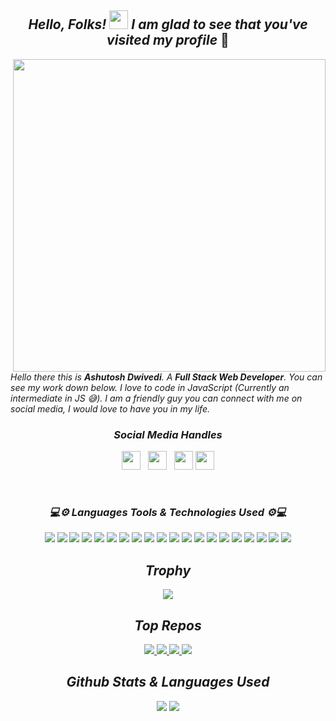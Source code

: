 <h2 align='center'> <i>Hello, Folks! <img src="https://github.com/Ashutosh00710/Ashutosh00710/blob/master/wave.gif" width="30px"> I am glad to see that you've visited my profile</i> 🙂</h2>  

<img align="right" src="https://github.com/Ashutosh00710/Ashutosh00710/blob/master/Overview.gif"  width="500">

_Hello there this is **Ashutosh Dwivedi**. A **Full Stack Web Developer**. You can see my work down below. I love to code in JavaScript (Currently an intermediate in JS 😅). I am a friendly guy you can connect with me on social media, I would love to have you in my life._  

<h3 align='center'><i>Social Media Handles</i></h3>
<p align='center'>
<a href="https://twitter.com/NaN_dwivedi"><img height="30" src="https://github.com/Ashutosh00710/Ashutosh00710/blob/master/icon/twitter.png"></a>&nbsp;&nbsp;
<a href="https://www.instagram.com/07_ashutosh_dwivedi/"><img height="30" src="https://github.com/Ashutosh00710/Ashutosh00710/blob/master/icon/instagram.jpg"></a>&nbsp;&nbsp;
<a href="https://www.facebook.com/ashutosh.a.dwivedi.3/"><img height="30" src="https://github.com/Ashutosh00710/Ashutosh00710/blob/master/icon/fb.png"></a>
<a href="https://www.linkedin.com/in/ashutosh-dwivedi-b3025b196"><img height="30" src="https://github.com/Ashutosh00710/Ashutosh00710/blob/master/icon/linkedin.png"></a>
</p>

</br>
<h3 align='center'><i>💻⚙ Languages Tools & Technologies Used ⚙💻</i></h3>

<p align="center">
<img src="https://img.shields.io/badge/javascript%20-%23323330.svg?&style=for-the-badge&logo=javascript&logoColor=%23F7DF1E">
<img src="https://img.shields.io/badge/c++%20-%2300599C.svg?&style=for-the-badge&logo=c%2B%2B&ogoColor=white">
<img src="https://img.shields.io/badge/react%20-%2320232a.svg?&style=for-the-badge&logo=react&logoColor=%2361DAFB">
<img src="https://img.shields.io/badge/express.js%20-%23404d59.svg?&style=for-the-badge">
<img src="https://img.shields.io/badge/node.js%20-%2343853D.svg?&style=for-the-badge&logo=node.js&logoColor=white">
  <img src="https://img.shields.io/badge/Deno%20-%23000000.svg?&style=for-the-badge&logo=deno&ogoColor=white">
<img src="https://img.shields.io/badge/css3%20-%231572B6.svg?&style=for-the-badge&logo=css3&logoColor=white">
<img src="https://img.shields.io/badge/Styled%20Components-informational?style=for-the-badge&logo=styled-components&logoColor=white&color=DB7093">
<img src="https://img.shields.io/badge/Material%20UI-informational?style=for-the-badge&logo=material-ui&logoColor=white&color=0081CB">
<img src="https://img.shields.io/badge/redux%20-%23593d88.svg?&style=for-the-badge&logo=redux&logoColor=white">
<img src="https://img.shields.io/badge/github%20-%23121011.svg?&style=for-the-badge&logo=github&logoColor=white">
<img src="https://img.shields.io/badge/heroku%20-%23430098.svg?&style=for-the-badge&logo=heroku&logoColor=white">
<img src="https://img.shields.io/badge/firebase%20-%23039BE5.svg?&style=for-the-badge&logo=firebase">
<img src="https://img.shields.io/badge/MongoDB-%234ea94b.svg?&style=for-the-badge&logo=mongodb&logoColor=white">
<img src="https://img.shields.io/badge/-Yarn-informational?style=for-the-badge&logo=yarn&logoColor=white&color=2C8EBB">
<img src="https://img.shields.io/badge/-npm-informational?style=for-the-badge&logo=npm&logoColor=white&color=CB3837">
<img src="https://img.shields.io/badge/VS%20Code%20-%23007ACC.svg?&style=for-the-badge&logo=visual%20studio%20code&ogoColor=white">
<img src="https://img.shields.io/badge/Brave%20Browser%20-%23ffffff.svg?&style=for-the-badge&logo=brave&ogoColor=white">
<img src="https://img.shields.io/badge/Code%20Sandbox%20-%23000000.svg?&style=for-the-badge&logo=codesandbox&ogoColor=white">
<img src="https://img.shields.io/badge/Postman%20-%23F9DC3E.svg?&style=for-the-badge&logo=postman&ogoColor=white">
</p>

<h2 align='center'><i>Trophy</i></h2>
<p align='center'>
  
<img src="https://github-profile-trophy.vercel.app/?username=ashutosh00710&theme=dracula">

</p>
<h2 align='center'><i>Top Repos</i></h2>

<p align="center">
<a href="https://github.com/Ashutosh00710/crwn-clothing">
<img src="https://github-readme-stats.vercel.app/api/pin/?username=ashutosh00710&repo=crwn-clothing&theme=dracula">
  </a>
  <a href="https://github.com/Ashutosh00710/be-social_">
<img src="https://github-readme-stats.vercel.app/api/pin/?username=ashutosh00710&repo=be-social_&theme=dracula">
  </a>
  <a href="https://github.com/Ashutosh00710/Block-Breaker-Game">
<img src="https://github-readme-stats.vercel.app/api/pin/?username=ashutosh00710&repo=Block-Breaker-Game&theme=dracula">
  </a>
  <a href="https://github.com/Ashutosh00710/facedetection-brain">
<img src="https://github-readme-stats.vercel.app/api/pin/?username=ashutosh00710&repo=facedetection-brain&theme=dracula">
  </a>
</p>

<h2 align='center'><i>Github Stats & Languages Used</i></h2>
<p align="center">
<img src="https://github-readme-stats.vercel.app/api?username=ashutosh00710&show_icons=true&theme=dracula">
<a href="https://github.com/Ashutosh00710/Ashutosh00710">
  <img src="https://github-readme-stats.vercel.app/api/top-langs/?username=Ashutosh00710&hide=css,html&title_color=ffffff&text_color=ffffff&icon_color=2bbc8a&theme=dracula" />
</a>
</p>
